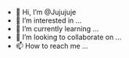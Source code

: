 - 👋 Hi, I’m @Jujujuje
- 👀 I’m interested in ...
- 🌱 I’m currently learning ...
- 💞️ I’m looking to collaborate on ...
- 📫 How to reach me ...

<!---
Jujujuje/Jujujuje is a ✨ special ✨ repository because its `README.md` (this file) appears on your GitHub profile.
You can click the Preview link to take a look at your changes.
--->
